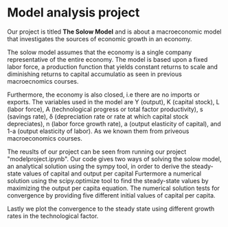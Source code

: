 # Model analysis project

Our project is titled **The Solow Model** and is about a macroeconomic model that investigates the sources of economic growth in an economy.

The solow model assumes that the economy is a single company representative of the entire economy.
The model is based upon a fixed labor force, a production function that yields constant returns to scale and diminishing returns to capital accumulatio as seen in previous macroecnomics courses.

Furthermore, the economy is also closed, i.e there are no imports or exports. The variables used in the model are Y (output), K (capital stock), L (labor force), A (technological progress or total factor productivity), s (savings rate), δ (depreciation rate or rate at which capital stock depreciates), n (labor force growth rate), a (output elasticity of capital), and 1-a (output elasticity of labor). As we known them from priveous macroeconomics courses.


The reuslts of our project can be seen from running our project "modelproject.ipynb".
 Our code gives two ways of solving the solow model, an analytical solution using the sympy tool, in order to derive the steady-state values of capital and output per capital
 Furtermore a numerical solution using the scipy.optimize tool to find the steady-state values by maximizing the output per capita equation. The numerical solution tests for convergence by providing five different initial values of capital per capita.

 Lastly we plot the convergence to the steady state using different growth rates in the technological factor.